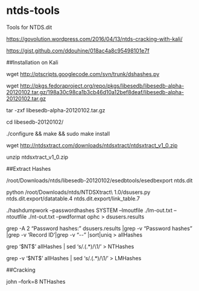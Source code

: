 # ntds-tools
Tools for NTDS.dit

https://govolution.wordpress.com/2016/04/13/ntds-cracking-with-kali/

https://gist.github.com/ddouhine/018ac4a8c95498101e7f

##Installation on Kali

wget http://ptscripts.googlecode.com/svn/trunk/dshashes.py

wget http://pkgs.fedoraproject.org/repo/pkgs/libesedb/libesedb-alpha-20120102.tar.gz/198a30c98ca1b3cb46d10a12bef8deaf/libesedb-alpha-20120102.tar.gz

tar -zxf libesedb-alpha-20120102.tar.gz

cd libesedb-20120102/

./configure && make && sudo make install

wget http://ntdsxtract.com/downloads/ntdsxtract/ntdsxtract_v1_0.zip

unzip ntdsxtract_v1_0.zip

##Extract Hashes

/root/Downloads/ntds/libesedb-20120102/esedbtools/esedbexport ntds.dit

python /root/Downloads/ntds/NTDSXtract\ 1.0/dsusers.py ntds.dit.export/datatable.4 ntds.dit.export/link_table.7

./hashdumpwork –passwordhashes SYSTEM –lmoutfile ./lm-out.txt –ntoutfile ./nt-out.txt –pwdformat ophc > dsusers.results

grep -A 2 “Password hashes:” dsusers.results |grep -v “Password hashes” |grep -v ‘Record ID’|grep -v “\-\-” |sort|uniq > allHashes

grep ‘\$NT\$’ allHashes | sed ‘s/.\(.*\)/\1/’ > NTHashes

grep -v ‘\$NT\$’ allHashes | sed ‘s/.\(.*\)/\1/’ > LMHashes

##Cracking

john –fork=8 NTHashes
